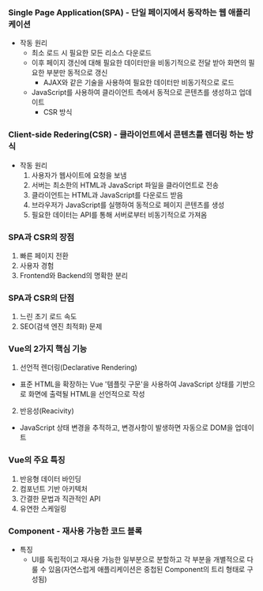 ### Single Page Application(SPA) - 단일 페이지에서 동작하는 웹 애플리케이션
- 작동 원리
  - 최소 로드 시 필요한 모든 리소스 다운로드
  - 이후 페이지 갱신에 대해 필요한 데이터만을 비동기적으로 전달 받아 화면의 필요한 부분만 동적으로 갱신
    - AJAX와 같은 기술을 사용하여 필요한 데이터만 비동기적으로 로드
  - JavaScript를 사용하여 클라이언트 측에서 동적으로 콘텐츠를 생성하고 업데이트
    - CSR 방식


### Client-side Redering(CSR) - 클라이언트에서 콘텐츠를 렌더링 하는 방식
- 작동 원리
  1. 사용자가 웹사이트에 요청을 보냄
  2. 서버는 최소한의 HTML과 JavaScript 파일을 클라이언트로 전송
  3. 클라이언트는 HTML과 JavaScript를 다운로드 받음
  4. 브라우저가 JavaScript를 실행하여 동적으로 페이지 콘텐츠를 생성
  5. 필요한 데이터는 API를 통해 서버로부터 비동기적으로 가져옴


### SPA과 CSR의 장점
1. 빠른 페이지 전환
2. 사용자 경험
3. Frontend와 Backend의 명확한 분리


### SPA과 CSR의 단점
1. 느린 초기 로드 속도
2. SEO(검색 엔진 최적화) 문제


### Vue의 2가지 핵심 기능
1. 선언적 렌더링(Declarative Rendering)
  - 표준 HTML을 확장하는 Vue '템플릿 구문'을 사용하여 JavaScript 상태를 기반으로 화면에 출력될 HTML을 선언적으로 작성
2. 반응성(Reacivity)
  - JavaScript 상태 변경을 추적하고, 변경사항이 발생하면 자동으로 DOM을 업데이트


### Vue의 주요 특징
1. 반응형 데이터 바인딩
2. 컴포넌트 기반 아키텍처
3. 간결한 문법과 직관적인 API
4. 유연한 스케일링


### Component - 재사용 가능한 코드 블록
- 특징
  - UI를 독립적이고 재사용 가능한 일부분으로 분할하고 각 부분을 개별적으로 다룰 수 있음(자연스럽게 애플리케이션은 중첩된 Component의 트리 형태로 구성됨)
